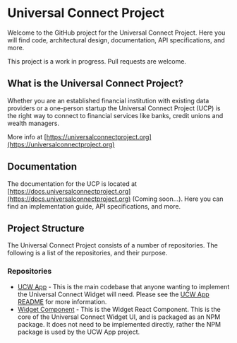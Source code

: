 # Universal Connect Project

Welcome to the GitHub project for the Universal Connect Project. Here you will find code, architectural design, 
documentation, API specifications, and more. 

This project is a work in progress. Pull requests are welcome.

## What is the Universal Connect Project?

Whether you are an established financial institution with existing data providers or a one-person startup 
the Universal Connect Project (UCP) is the right way to connect to financial services like banks, credit unions and 
wealth managers.

More info at [https://universalconnectproject.org](https://universalconnectproject.org)

## Documentation

The documentation for the UCP is located at [https://docs.universalconnectproject.org](https://docs.universalconnectproject.org) (Coming soon...).
Here you can find an implementation guide, API specifications, and more.

## Project Structure

The Universal Connect Project consists of a number of repositories. The following is a list of the repositories, and 
their purpose.

### Repositories

- [UCW App](https://github.com/Universal-Connect-Project/ucw-app) - This is the main codebase that anyone wanting to 
    implement the Universal Connect Widget will need. Please see the [UCW App README](https://github.com/Universal-Connect-Project/ucw-app/blob/main/README.md) for more information. 
- [Widget Component](https://github.com/Universal-Connect-Project/universal-connect-widget-new) - This is the Widget React Component. This is the core of the Universal Connect Widget UI, and 
is packaged as an NPM package. It does not need to be implemented directly, rather the NPM package is used by the 
UCW App project.
